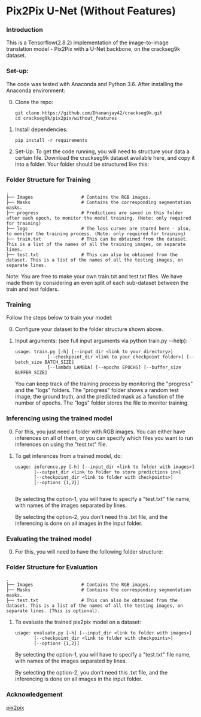 # Pix2Pix U-Net (Without Features)

### Introduction
This is a Tensorflow(2.8.2) implementation of the image-to-image translation model - Pix2Pix with a U-Net backbone, on the crackseg9k dataset.

### Set-up:
The code was tested with Anaconda and Python 3.6. After installing the Anaconda environment:

0. Clone the repo:
    ```Shell
    git clone https://github.com/Dhananjay42/crackseg9k.git
    cd crackseg9k/pix2pix/without_features
    ```

1. Install dependencies:

    ```Shell
    pip install -r requirements
    ```

2. Set-Up: To get the code running, you will need to structure your data a certain file. Download the crackseg9k dataset available here, and copy it into a folder. Your folder should be structured like this:

### Folder Structure for Training
    .
    ├── Images                  # Contains the RGB images.
    ├── Masks                   # Contains the corresponding segmentation masks. 
    ├── progress                # Predictions are saved in this folder after each epoch, to monitor the model training. (Note: only required for training)
    ├── logs                    # The loss curves are stored here - also, to monitor the training process. (Note: only required for training) 
    ├── train.txt               # This can be obtained from the dataset. This is a list of the names of all the training images, on separate lines. 
    ├── test.txt                # This can also be obtained from the dataset. This is a list of the names of all the testing images, on separate lines. 

Note: You are free to make your own train.txt and test.txt files. We have made them by considering an even split of each sub-dataset between the train and test folders. 

### Training
Follow the steps below to train your model:

0. Configure your dataset to the folder structure shown above. 

1. Input arguments: (see full input arguments via python train.py --help):
    ```Shell
    usage: train.py [-h] [--input_dir <link to your directory>]
                [--checkpoint_dir <link to your checkpoint folder>] [--batch_size BATCH_SIZE]
                [--lambda LAMBDA] [--epochs EPOCHS] [--buffer_size BUFFER_SIZE]

    ```
    You can keep track of the training process by monitoring the "progress" and the "logs" folders. The "progress" folder shows a random test image, the ground truth, and the predicted mask as a function of the number of epochs. The "logs" folder stores the file to monitor training. 

### Inferencing using the trained model

0. For this, you just need a folder with RGB images. You can either have inferences on all of them, or you can specify which files you want to run inferences on using the "test.txt" file. 

1. To get inferences from a trained model, do:
    ```Shell
    usage: inference.py [-h] [--input_dir <link to folder with images>] 
           [--output_dir <link to folder to store predictions in>] 
           [--checkpoint_dir <link to folder with checkpoints>]
           [--options {1,2}]
  
    ```
    By selecting the option-1, you will have to specify a "test.txt" file name, with names of the images separated by lines.
    
    By selecting the option-2, you don't need this .txt file, and the inferencing is done on all images in the input folder. 

### Evaluating the trained model 

0. For this, you will need to have the following folder structure:
   
### Folder Structure for Evaluation
    .
    ├── Images                  # Contains the RGB images.
    ├── Masks                   # Contains the corresponding segmentation masks. 
    ├── test.txt                # This can also be obtained from the dataset. This is a list of the names of all the testing images, on separate lines. (This is optional).

1. To evaluate the trained pix2pix model on a dataset:
    ```Shell
    usage: evaluate.py [-h] [--input_dir <link to folder with images>] 
           [--checkpoint_dir <link to folder with checkpoints>]
           [--options {1,2}]
    ```
    
    By selecting the option-1, you will have to specify a "test.txt" file name, with names of the images separated by lines.
    
    By selecting the option-2, you don't need this .txt file, and the inferencing is done on all images in the input folder. 
    
### Acknowledgement
[pix2pix](https://colab.research.google.com/github/tensorflow/docs/blob/master/site/en/tutorials/generative/pix2pix.ipynb)
